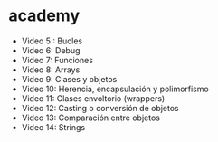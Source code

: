 # academy
<ul>
<li>Video 5 : Bucles</li>
<li>Video 6: Debug</li>
<li>Video 7: Funciones</li>
<li>Video 8: Arrays</li>
<li>Video 9: Clases y objetos</li>
<li>Video 10: Herencia, encapsulación y polimorfismo</li>
<li>Video 11: Clases envoltorio (wrappers)</li>
<li>Video 12: Casting o conversión de objetos</li>
<li>Video 13: Comparación entre objetos</li>
<li>Video 14: Strings</li>
</ul>
